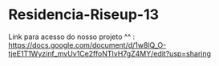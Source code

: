 # Residencia-Riseup-13

Link para acesso do nosso projeto ^^ :
https://docs.google.com/document/d/1w8lQ_O-tjeE1T1Wyzinf_mvUv1Ce2ffoNTIvH7gZ4MY/edit?usp=sharing
